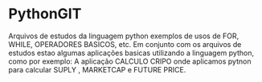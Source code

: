 # PythonGIT
Arquivos de estudos da linguagem python exemplos de usos de FOR, WHILE, OPERADORES BASICOS, etc.
Em conjunto com os arquivos de estudos estao algumas aplicações basicas utilizando a linguagem python, como por exemplo:
A aplicação CALCULO CRIPO onde aplicamos pytnon para calcular SUPLY , MARKETCAP e FUTURE PRICE.

